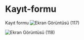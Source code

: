 # Kayıt-formu
Kayıt formu
![Ekran Görüntüsü (117)](https://github.com/cerenaktas1/Kay-t-formu/assets/159536442/13e78c74-718b-46c2-9da4-0bfbdd0d1533)

![Ekran Görüntüsü (118)](https://github.com/cerenaktas1/Kay-t-formu/assets/159536442/c19772bd-41c3-4b99-bfae-314364800ec6)
